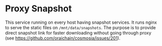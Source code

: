 # Proxy Snapshot

This service running on every host having snapshot services. It runs nginx to serve the static files on `/mnt/data/snapshots`.
The purpose is to provide direct snapshot link for faster downloading without going through proxy (see https://github.com/oraichain/cosmosia/issues/201).

